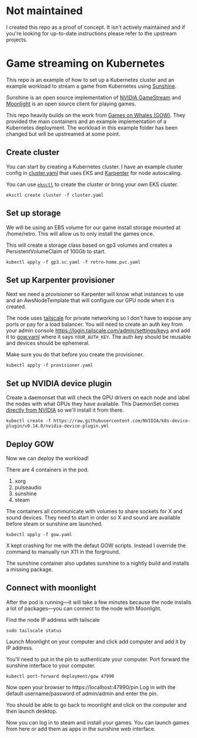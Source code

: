# Not maintained

I created this repo as a proof of concept. It isn't actively maintained and if you're looking for up-to-date instructions please refer to the upstream projects.

# Game streaming on Kubernetes

This repo is an example of how to set up a Kubernetes cluster and an example workload to stream a game from Kubernetes using [Sunshine](https://github.com/LizardByte/Sunshine).

Sunshine is an open source implementation of [NVIDIA GameStream](https://www.nvidia.com/en-gb/shield/support/shield-tv/gamestream/) and [Moonlight](https://moonlight-stream.org/) is an open source client for playing games.

This repo heavily builds on the work from [Games on Whales (GOW)](https://github.com/games-on-whales/gow).
They provided the main containers and an example implementation of a Kubernetes deployment.
The workload in this example folder has been changed but will be upstreamed at some point.

## Create cluster
You can start by creating a Kubernetes cluster.
I have an example cluster config in [cluster.yaml](./cluster.yaml) that uses EKS and [Karpenter](https://karpenter.sh) for node autoscaling.

You can use [`eksctl`](https://eksctl.io) to create the cluster or bring your own EKS cluster.

```
eksctl create cluster -f cluster.yaml
```

## Set up storage

We will be using an EBS volume for our game install storage mounted at /home/retro.
This will allow us to only install the games once.

This will create a storage class based on gp3 volumes and creates a PersistentVolumeClaim of 100Gb to start.

```
kubectl apply -f gp3.sc.yaml -f retro-home.pvc.yaml
```

## Set up Karpenter provisioner

Next we need a provisioner so Karpenter will know what instances to use and an AwsNodeTemplate that will configure our GPU node when it is created.

The node uses [tailscale](https://tailscale.com) for private networking so I don't have to expose any ports or pay for a load balancer.
You will need to create an auth key from your admin console https://login.tailscale.com/admin/settings/keys and add it to [gow.yaml](./gow.yaml) where it says `YOUR_AUTH_KEY`. The auth key should be reusable and devices should be ephemeral.

Make sure you do that before you create the provisioner.

```
kubectl apply -f provisioner.yaml
```

## Set up NVIDIA device plugin

Create a daemonset that will check the GPU drivers on each node and label the nodes with what GPUs they have available.
This DaemonSet comes [directly from NVIDIA](https://github.com/NVIDIA/k8s-device-plugin) so we'll install it from there.

```
kubectl create -f https://raw.githubusercontent.com/NVIDIA/k8s-device-plugin/v0.14.0/nvidia-device-plugin.yml
```

## Deploy GOW

Now we can deploy the workload!

There are 4 containers in the pod.

1. xorg
1. pulseaudio
1. sunshine
1. steam

The containers all communicate with volumes to share sockets for X and sound devices.
They need to start in order so X and sound are available before steam or sunshine are launched.

```
kubectl apply -f gow.yaml
```

X kept crashing for me with the defaut GOW scripts.
Instead I override the command to manually run X11 in the forground.

The sunshine container also updates sunshine to a nightly build and installs a missing package.

## Connect with moonlight

After the pod is running—it will take a few minutes because the node installs a lot of packages—you can connect to the node with Moonlight.

Find the node IP address with tailscale

```
sudo tailscale status
```

Launch Moonlight on your computer and click add computer and add it by IP address.

You'll need to put in the pin to authenticate your computer.
Port forward the sunshine interface to your computer.

```
kubectl port-forward deployment/gow 47990
```

Now open your browser to https://localhost:47990/pin
Log in with the default username/password of admin/admin and enter the pin.

You should be able to go back to moonlight and click on the computer and then launch desktop.

Now you can log in to steam and install your games.
You can launch games from here or add them as apps in the sunshine web interface.

